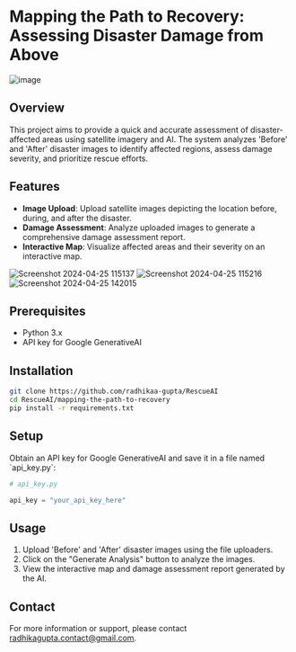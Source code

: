 # Mapping the Path to Recovery: Assessing Disaster Damage from Above
![image](https://github.com/radhikaa-gupta/RescueAI/assets/123308047/d5467a5c-ef01-4bb1-9e14-f3ece2f7edd4)

## Overview

This project aims to provide a quick and accurate assessment of disaster-affected areas using satellite imagery and AI. The system analyzes 'Before' and 'After' disaster images to identify affected regions, assess damage severity, and prioritize rescue efforts.

## Features

- **Image Upload**: Upload satellite images depicting the location before, during, and after the disaster.
- **Damage Assessment**: Analyze uploaded images to generate a comprehensive damage assessment report.
- **Interactive Map**: Visualize affected areas and their severity on an interactive map.

![Screenshot 2024-04-25 115137](https://github.com/radhikaa-gupta/RescueAI/assets/123308047/797fd656-f581-4a83-999d-35f93028cbf1)
![Screenshot 2024-04-25 115216](https://github.com/radhikaa-gupta/RescueAI/assets/123308047/d6b4013d-99a4-4c8d-952d-41a4e7200de2)
![Screenshot 2024-04-25 142015](https://github.com/radhikaa-gupta/RescueAI/assets/123308047/599b72f2-412a-4425-94fe-96f728fac1aa)



## Prerequisites

- Python 3.x
- API key for Google GenerativeAI

## Installation

```bash
git clone https://github.com/radhikaa-gupta/RescueAI
cd RescueAI/mapping-the-path-to-recovery
pip install -r requirements.txt
```

## Setup

Obtain an API key for Google GenerativeAI and save it in a file named \`api_key.py\`:

```python
# api_key.py

api_key = "your_api_key_here"
```

## Usage

1. Upload 'Before' and 'After' disaster images using the file uploaders.
2. Click on the "Generate Analysis" button to analyze the images.
3. View the interactive map and damage assessment report generated by the AI.

## Contact

For more information or support, please contact [radhikagupta.contact@gmail.com](mailto:radhikagupta.contact@gmail.com).

